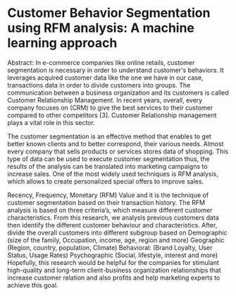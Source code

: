# Customer Behavior Segmentation using RFM analysis: A machine learning approach


Abstract:
In e-commerce companies like online retails, customer segmentation is necessary in order to understand customer's behaviors. It leverages acquired customer data like the one we have in our case, transactions data in order to divide customers into groups. The communication between a business organization and its customers is called Customer Relationship Management. In recent years, overall, every company focuses on (CRM) to give the best services to their customer compared to other competitors [3]. Customer Relationship management plays a vital role in this sector.

The customer segmentation is an effective method that enables to get better known clients and to better correspond, their various needs. Almost every company that sells products or services stores data of shopping. This type of data can be used to execute customer segmentation thus, the results of the analysis can be translated into marketing campaigns to increase sales. One of the most widely used techniques is RFM analysis, which allows to create personalized special offers to improve sales.

Recency, Frequency, Monetary (RFM) Value and it is the technique of customer segmentation based on their transaction history. The RFM analysis is based on three criteria’s, which measure different customer characteristics. From this research, we analysis previous customers data then identify the different customer behaviour and characteristics. After, divide the overall customers into different subgroup based on 
Demographic (size of the family, Occupation, income, age, region and more) 
Geographic (Region, country, population, Climate) 
Behavioral: (Brand Loyalty, User Status, Usage Rates) Psychographic (Social, lifestyle, interest and more)
Hopefully, this research would be helpful for the companies for stimulant high-quality 
and long-term client-business organization relationships that increase customer relation
and also profits and help marketing experts to achieve this goal.
